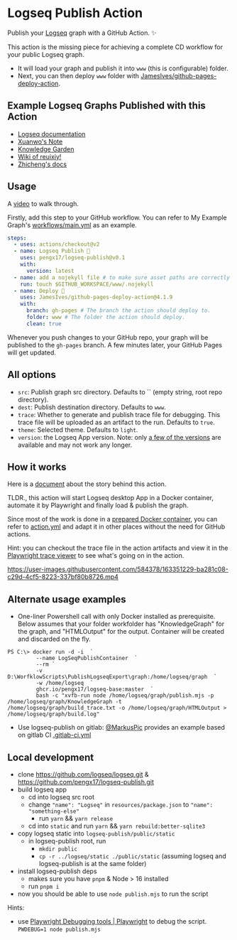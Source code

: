 # Logseq Publish Action

Publish your [Logseq](http://github.com/logseq/logseq) graph with a GitHub Action. ✨

This action is the missing piece for achieving a complete CD workflow for your public Logseq graph.

- It will load your graph and publish it into `www` (this is configurable) folder.
- Next, you can then deploy `www` folder with [JamesIves/github-pages-deploy-action](https://github.com/JamesIves/github-pages-deploy-action).

## Example Logseq Graphs Published with this Action

- [Logseq documentation](https://docs.logseq.com/)
- [Xuanwo's Note](https://note.xuanwo.io/)
- [Knowledge Garden](https://pengx17.github.io/knowledge-garden/)
- [Wiki of reuixiy!](https://io-oi.me/wiki/)
- [Zhicheng's docs](https://docs.unickcheng.cc/)

## Usage

A [video](https://www.youtube.com/watch?v=UYqJcFEYUsY) to walk through.

Firstly, add this step to your GitHub workflow. You can refer to My Example Graph's [workflows/main.yml](https://github.com/pengx17/knowledge-garden/blob/main/.github/workflows/main.yml) as an example.

```yml
steps:
  - uses: actions/checkout@v2
  - name: Logseq Publish 🚩
    uses: pengx17/logseq-publish@v0.1
    with:
      version: latest
  - name: add a nojekyll file # to make sure asset paths are correctly identified
    run: touch $GITHUB_WORKSPACE/www/.nojekyll
  - name: Deploy 🚀
    uses: JamesIves/github-pages-deploy-action@4.1.9
    with:
      branch: gh-pages # The branch the action should deploy to.
      folder: www # The folder the action should deploy.
      clean: true
```

Whenever you push changes to your GitHub repo, your graph will be published to the `gh-pages` branch. A few minutes later, your GitHub Pages will get updated.

## All options

- `src`: Publish graph src directory. Defaults to `` (empty string, root repo directory).
- `dest`: Publish destination directory. Defaults to `www`.
- `trace`: Whether to generate and publish trace file for debugging. This trace file will be uploaded as an artifact to the run. Defaults to `true`.
- `theme`: Selected theme. Defaults to `light`.
- `version`: the Logseq App version. Note: only [a few of the versions](https://github.com/pengx17/logseq-publish/pkgs/container/logseq-publish/versions?filters%5Bversion_type%5D=tagged) are available and may not work any longer.

## How it works

Here is a [document](https://pengx17.github.io/knowledge-garden/#/page/logseq%20publish%20github%20action) about the story behind this action.

TLDR., this action will start Logseq desktop App in a Docker container, automate it by Playwright and finally load & publish the graph.

Since most of the work is done in a [prepared Docker container](https://github.com/pengx17/logseq-publish/pkgs/container/logseq-publish), you can refer to [action.yml](./action.yml) and adapt it in other places without the need for GitHub actions.

Hint: you can checkout the trace file in the action artifacts and view it in the [Playwright trace viewer](https://trace.playwright.dev/) to see what's going on in the action.

https://user-images.githubusercontent.com/584378/163351229-ba281c08-c29d-4cf5-8223-337bf80b8726.mp4

## Alternate usage examples

- One-liner Powershell call with only Docker installed as prerequisite.
  Below assumes that your folder workfolder has "KnowledgeGraph" for the graph, and "HTMLOutput" for the output. Container will be created and discarded on the fly.

```
PS C:\> docker run -d -i  `
	     --name LogSeqPublishContainer  `
	     --rm `
	     -v D:\WorfklowScripts\PublishLogseqExport\graph:/home/logseq/graph  `
	     -w /home/logseq  `
	     ghcr.io/pengx17/logseq-base:master  `
	     bash -c "xvfb-run node /home/logseq/graph/publish.mjs -p /home/logseq/graph/KnowledgeGraph -t /home/logseq/graph/build_trace.txt -o /home/logseq/graph/HTMLOutput > /home/logseq/graph/build.log"
```

- Use logseq-publish on gitlab: [@MarkusPic](https://gist.github.com/MarkusPic) provides an example based on gitlab CI [.gitlab-ci.yml](https://gist.github.com/MarkusPic/a757e52b2be8013161165483ad9bf4ed)

## Local development

- clone https://github.com/logseq/logseq.git & https://github.com/pengx17/logseq-publish.git
- build logseq app
	- cd into logseq src root
  - change  `"name": "Logseq"` in `resources/package.json` to `"name": "something-else"`
	- run `yarn` && `yarn release`
  - cd into `static` and run `yarn` && `yarn rebuild:better-sqlite3`
- copy logseq static into `logseq-publish/public/static`
	- in logseq-publish root, run
		- `mkdir public`
		- `cp -r ../logseq/static ./public/static` (assuming logseq and logseq-publish is at the same folder)
- install logseq-publish deps
	- makes sure you have `pnpm` & Node > 16 installed
	- run `pnpm i`
- now you should be able to use `node publish.mjs` to run the script

Hints:
- use [Playwright Debugging tools | Playwright](https://playwright.dev/docs/debug) to debug the script. `PWDEBUG=1 node publish.mjs`
